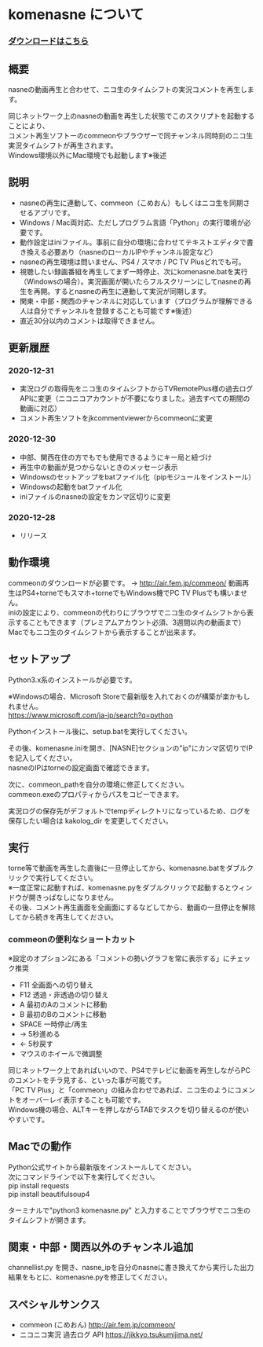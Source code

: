 # komenasne について

### [ダウンロードはこちら](https://github.com/nyumen/komenasne/releases)

## 概要
nasneの動画再生と合わせて、ニコ生のタイムシフトの実況コメントを再生します。

同じネットワーク上のnasneの動画を再生した状態でこのスクリプトを起動することにより、  
コメント再生ソフトーのcommeonやブラウザーで同チャンネル同時刻のニコ生実況タイムシフトが再生されます。  
Windows環境以外にMac環境でも起動します※後述  
  
  
## 説明
- nasneの再生に連動して、commeon（こめおん）もしくはニコ生を同期させるアプリです。
- Windows / Mac両対応、ただしプログラム言語「Python」の実行環境が必要です。
- 動作設定はiniファイル。事前に自分の環境に合わせてテキストエディタで書き換える必要あり（nasneのローカルIPやチャンネル設定など）
- nasneの再生環境は問いません、PS4 / スマホ / PC TV Plusどれでも可。
- 視聴したい録画番組を再生してまず一時停止、次にkomenasne.batを実行（Windowsの場合）。実況画面が開いたらフルスクリーンにしてnasneの再生を再開。するとnasneの再生に連動して実況が同期します。
- 関東・中部・関西のチャンネルに対応しています（プログラムが理解できる人は自分でチャンネルを登録することも可能です※後述）
- 直近30分以内のコメントは取得できません。


## 更新履歴
### 2020-12-31
- 実況ログの取得先をニコ生のタイムシフトからTVRemotePlus様の過去ログAPIに変更（ニコニコアカウントが不要になりました。過去すべての期間の動画に対応）
- コメント再生ソフトをjkcommentviewerからcommeonに変更
### 2020-12-30
- 中部、関西在住の方でもでも使用できるようにキー局と紐づけ
- 再生中の動画が見つからないときのメッセージ表示
- Windowsのセットアップをbatファイル化（pipモジュールをインストール）
- Windowsの起動をbatファイル化
- iniファイルのnasneの設定をカンマ区切りに変更
### 2020-12-28
- リリース


## 動作環境
commeonのダウンロードが必要です。 → http://air.fem.jp/commeon/
動画再生はPS4+torneでもスマホ+torneでもWindows機でPC TV Plusでも構いません。  
iniの設定により、commeonの代わりにブラウザでニコ生のタイムシフトから表示することもできます（プレミアムアカウント必須、3週間以内の動画まで）  
Macでもニコ生のタイムシフトから表示することが出来ます。


## セットアップ
Python3.x系のインストールが必要です。  
  
※Windowsの場合、Microsoft Storeで最新版を入れておくのが構築が楽かもしれません。  
https://www.microsoft.com/ja-jp/search?q=python  
  
Pythonインストール後に、setup.batを実行してください。
  
その後、komenasne.iniを開き、[NASNE]セクションの"ip"にカンマ区切りでIPを記入してください。  
nasneのIPはtorneの設定画面で確認できます。  
  
次に、commeon_pathを自分の環境に修正してください。  
commeon.exeのプロパティからパスをコピーできます。  
  
実況ログの保存先がデフォルトでtempディレクトリになっているため、ログを保存したい場合は kakolog_dir を変更してください。  

  
## 実行
torne等で動画を再生した直後に一旦停止してから、komenasne.batをダブルクリックで実行してください。  
※一度正常に起動すれば、komenasne.pyをダブルクリックで起動するとウィンドウが開きっぱなしになりません。  
その後、コメント再生画面を全画面にするなどしてから、動画の一旦停止を解除してから続きを再生してください。  
### commeonの便利なショートカット
※設定のオプション2にある「コメントの勢いグラフを常に表示する」にチェック推奨
- F11 全画面への切り替え
- F12 透過・非透過の切り替え
- A 最初のAのコメントに移動
- B 最初のBのコメントに移動
- SPACE 一時停止/再生
- → 5秒進める
- ← 5秒戻す
- マウスのホイールで微調整

同じネットワーク上であればいいので、PS4でテレビに動画を再生しながらPCのコメントをチラ見する、といった事が可能です。  
「PC TV Plus」と「commeon」の組み合わせであれば、ニコ生のようにコメントをオーバーレイ表示することも可能です。  
Windows機の場合、ALTキーを押しながらTABでタスクを切り替えるのが使いやすいです。  
  
  
## Macでの動作
Python公式サイトから最新版をインストールしてください。  
次にコマンドラインで以下を実行してください。  
pip install requests  
pip install beautifulsoup4  

ターミナルで"python3 komenasne.py" と入力することでブラウザでニコ生のタイムシフトが開きます。  
  
  
## 関東・中部・関西以外のチャンネル追加
channellist.py を開き、nasne_ipを自分のnasneに書き換えてから実行した出力結果をもとに、komenasne.pyを修正してください。  


## スペシャルサンクス
- commeon (こめおん) http://air.fem.jp/commeon/
- ニコニコ実況 過去ログ API https://jikkyo.tsukumijima.net/
